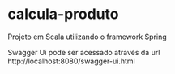 # calcula-produto
Projeto em Scala utilizando o framework Spring

Swagger Ui pode ser acessado através da url http://localhost:8080/swagger-ui.html
